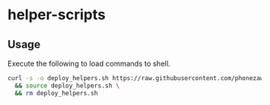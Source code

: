 # helper-scripts

## Usage

Execute the following to load commands to shell.

```bash
curl -s -o deploy_helpers.sh https://raw.githubusercontent.com/phonezawphyo/helper-scripts/main/deploy_helpers.sh \
  && source deploy_helpers.sh \
  && rm deploy_helpers.sh
```
